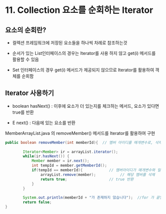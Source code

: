 # 11. Collection 요소를 순회하는 Iterator

## 요소의 순회란?

- 컬렉션 프레임워크에 저장된 요소들을 하나씩 차례로 참조하는것

- 순서가 있는 List인터페이스의 경우는 Iterator를 사용 하지 않고 get(i) 메서드를 활용할 수 있음

- Set 인터페이스의 경우 get(i) 메서드가 제공되지 않으므로 Iterator를 활용하여 객체를 순회함

## Iterator 사용하기

- boolean hasNext() : 이후에 요소가 더 있는지를 체크하는 메서드, 요소가 있다면 true를 반환

- E next() : 다음에 있는 요소를 반환

MemberArrayList.java 의 removeMember() 메서드를 Iterator를 활용하여 구현
```java
public boolean removeMember(int memberId){  // 멤버 아이디를 매개변수로, 삭제 여부를 반환
	
		Iterator<Member> ir = arrayList.iterator();
		while(ir.hasNext()) {
			Member member = ir.next();
			int tempId = member.getMemberId();
			if(tempId == memberId){            // 멤버아이디가 매개변수와 일치하면 
				arrayList.remove(member);           // 해당 멤버를 삭제
				return true;                   // true 반환
			}
		}
		
		System.out.println(memberId + "가 존재하지 않습니다");  //for 가 끝날때 까지 return 이 안된경우
		return false;                   
}
```

